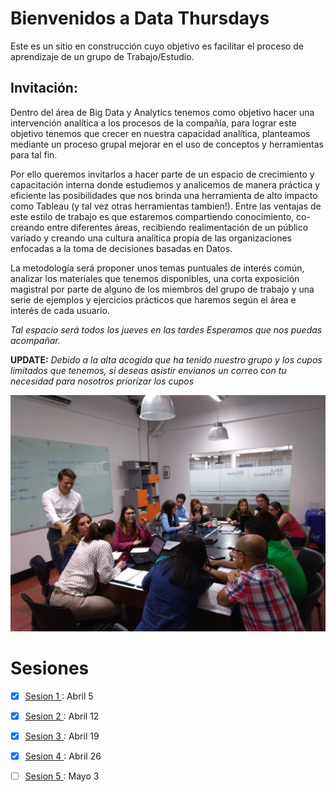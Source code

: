 # Bienvenidos a Data Thursdays

Este es un sitio en construcción cuyo objetivo es facilitar el proceso de aprendizaje de un grupo de Trabajo/Estudio.

## Invitación:

Dentro del área de Big Data y Analytics tenemos como objetivo hacer una intervención analítica a los procesos de la compañía, para lograr este objetivo tenemos que crecer en nuestra capacidad analítica, planteamos mediante un proceso grupal mejorar en el uso de conceptos y herramientas para tal fin.

Por ello queremos invitarlos a hacer parte de un espacio de crecimiento y capacitación interna donde estudiemos y analicemos de manera práctica y eficiente las posibilidades que nos brinda una herramienta de alto impacto como Tableau (y tal vez otras herramientas tambien!).  Entre las ventajas de este estilo de trabajo es que estaremos compartiendo conocimiento, co-creando entre diferentes áreas, recibiendo realimentación de un público variado y creando una cultura analítica propia de las organizaciones enfocadas a la toma de decisiones basadas en Datos.

La metodología será proponer unos temas puntuales de interés común, analizar los materiales que tenemos disponibles, una corta exposición magistral por parte de alguno de los miembros del grupo de trabajo y una serie de ejemplos y ejercicios prácticos que haremos según el área e interés de cada usuario.

*Tal espacio será todos los jueves en las tardes Esperamos que nos puedas acompañar.*

**UPDATE:** _Debido a la alta acogida que ha tenido nuestro grupo y los cupos limitados que tenemos, si deseas asistir envianos un correo con tu necesidad para nosotros priorizar los cupos_

![Nosotros](/aux/5.jpeg)

# Sesiones

- [x] [Sesion 1 ](/sesiones/1.md) : Abril 5
- [x] [Sesion 2 ](/sesiones/2.md) : Abril 12
- [x] [Sesion 3 ](/sesiones/3.md) : Abril 19
- [x] [Sesion 4 ](/sesiones/4.md) : Abril 26
- [ ] [Sesion 5 ](/sesiones/5.md) : Mayo 3
 
